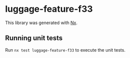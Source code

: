 # luggage-feature-f33

This library was generated with [Nx](https://nx.dev).

## Running unit tests

Run `nx test luggage-feature-f33` to execute the unit tests.
